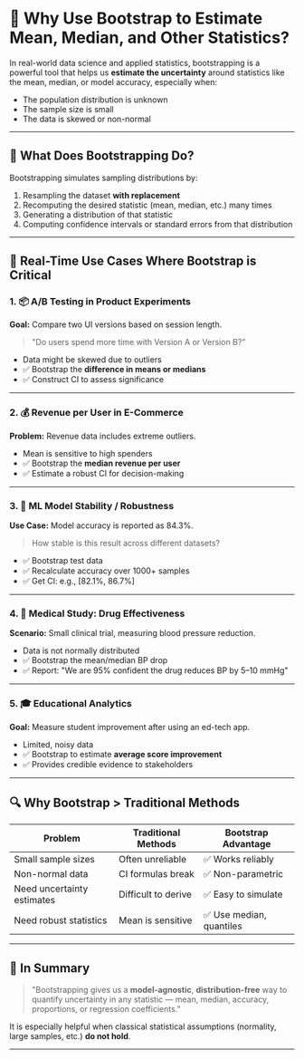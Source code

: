 # 🧪 Why Use Bootstrap to Estimate Mean, Median, and Other Statistics?

In real-world data science and applied statistics, bootstrapping is a powerful tool that helps us **estimate the uncertainty** around statistics like the mean, median, or model accuracy, especially when:

- The population distribution is unknown
- The sample size is small
- The data is skewed or non-normal

---

## 🎯 What Does Bootstrapping Do?

Bootstrapping simulates sampling distributions by:

1. Resampling the dataset **with replacement**
2. Recomputing the desired statistic (mean, median, etc.) many times
3. Generating a distribution of that statistic
4. Computing confidence intervals or standard errors from that distribution

---

## 🧪 Real-Time Use Cases Where Bootstrap is Critical

### 1. 📦 A/B Testing in Product Experiments

**Goal:** Compare two UI versions based on session length.

> "Do users spend more time with Version A or Version B?"

- Data might be skewed due to outliers
- ✅ Bootstrap the **difference in means or medians**
- ✅ Construct CI to assess significance

---

### 2. 💰 Revenue per User in E-Commerce

**Problem:** Revenue data includes extreme outliers.

- Mean is sensitive to high spenders
- ✅ Bootstrap the **median revenue per user**
- ✅ Estimate a robust CI for decision-making

---

### 3. 🧠 ML Model Stability / Robustness

**Use Case:** Model accuracy is reported as 84.3%.

> How stable is this result across different datasets?

- ✅ Bootstrap test data
- ✅ Recalculate accuracy over 1000+ samples
- ✅ Get CI: e.g., \[82.1%, 86.7%]

---

### 4. 🏥 Medical Study: Drug Effectiveness

**Scenario:** Small clinical trial, measuring blood pressure reduction.

- Data is not normally distributed
- ✅ Bootstrap the mean/median BP drop
- ✅ Report: "We are 95% confident the drug reduces BP by 5–10 mmHg"

---

### 5. 🎓 Educational Analytics

**Goal:** Measure student improvement after using an ed-tech app.

- Limited, noisy data
- ✅ Bootstrap to estimate **average score improvement**
- ✅ Provides credible evidence to stakeholders

---

## 🔍 Why Bootstrap > Traditional Methods

| Problem                    | Traditional Methods | Bootstrap Advantage      |
| -------------------------- | ------------------- | ------------------------ |
| Small sample sizes         | Often unreliable    | ✅ Works reliably        |
| Non-normal data            | CI formulas break   | ✅ Non-parametric        |
| Need uncertainty estimates | Difficult to derive | ✅ Easy to simulate      |
| Need robust statistics     | Mean is sensitive   | ✅ Use median, quantiles |

---

## 🧠 In Summary

> "Bootstrapping gives us a **model-agnostic**, **distribution-free** way to quantify uncertainty in any statistic — mean, median, accuracy, proportions, or regression coefficients."

It is especially helpful when classical statistical assumptions (normality, large samples, etc.) **do not hold**.

---
